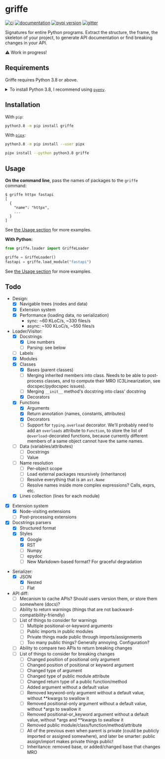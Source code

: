 # griffe

[![ci](https://github.com/pawamoy/griffe/workflows/ci/badge.svg)](https://github.com/pawamoy/griffe/actions?query=workflow%3Aci)
[![documentation](https://img.shields.io/badge/docs-mkdocs%20material-blue.svg?style=flat)](https://pawamoy.github.io/griffe/)
[![pypi version](https://img.shields.io/pypi/v/griffe.svg)](https://pypi.org/project/griffe/)
[![gitter](https://badges.gitter.im/join%20chat.svg)](https://gitter.im/griffe/community)

Signatures for entire Python programs. Extract the structure, the frame, the skeleton of your project, to generate API documentation or find breaking changes in your API.

:warning: Work in progress!

## Requirements

Griffe requires Python 3.8 or above.

<details>
<summary>To install Python 3.8, I recommend using <a href="https://github.com/pyenv/pyenv"><code>pyenv</code></a>.</summary>

```bash
# install pyenv
git clone https://github.com/pyenv/pyenv ~/.pyenv

# setup pyenv (you should also put these three lines in .bashrc or similar)
export PATH="${HOME}/.pyenv/bin:${PATH}"
export PYENV_ROOT="${HOME}/.pyenv"
eval "$(pyenv init - bash)"

# install Python 3.8
pyenv install 3.8.12

# make it available globally
pyenv global system 3.8.12
```
</details>

## Installation

With `pip`:
```bash
python3.8 -m pip install griffe
```

With [`pipx`](https://github.com/pipxproject/pipx):
```bash
python3.8 -m pip install --user pipx

pipx install --python python3.8 griffe
```

## Usage

**On the command line**, pass the names of packages to the `griffe` command:

```console
$ griffe httpx fastapi
[
  {
    "name": "httpx",
    ...
  }
]
```

See [the Usage section](https://pawamoy.github.io/griffe/usage/#on-the-command-line) for more examples.

**With Python:**

```python
from griffe.loader import GriffeLoader

griffe = GriffeLoader()
fastapi = griffe.load_module("fastapi")
```

See [the Usage section](https://pawamoy.github.io/griffe/usage/#with-python) for more examples.

## Todo

- Design:
    - [x] Navigable trees (nodes and data)
    - [x] Extension system
    - [x] Performance (loading data, no serialization)
        - sync: ~60 KLoC/s, ~330 files/s
        - async: ~100 KLoC/s, ~550 files/s
- Loader/Visitor:
    - [x] Docstrings
        - [x] Line numbers
        - [ ] Parsing: see below
    - [ ] Labels
    - [x] Modules
    - [x] Classes
        - [x] Bases (parent classes)
        - [ ] Merging inherited members into class.
              Needs to be able to post-process classes,
              and to compute their MRO (C3Linearization, see docspec/pydocspec issues).
        - [ ] Merging `__init__` method's docstring into class' docstring
        - [x] Decorators
    - [x] Functions
        - [x] Arguments
        - [x] Return annotation (names, constants, attributes)
        - [x] Decorators
        - [ ] Support for `typing.overload` decorator.
              We'll probably need to add an `overloads` attribute to `Function`,
              to store the list of `@overload`-decorated functions,
              because currently different members of a same object cannot have the same names.
    - [ ] Data (variables/attributes)
        - [ ] Docstrings
        - [ ] Value
    - [ ] Name resolution
        - [ ] Per-object scope
        - [ ] Load external packages resursively (inheritance)
        - [ ] Resolve everything that is an `ast.Name`
        - [ ] Resolve names inside more complex expressions? Calls, exprs, etc.
    - [x] Lines collection (lines for each module)
- [x] Extension system
    - [x] Node-visiting extensions
    - [ ] Post-processing extensions
- [x] Docstrings parsers
    - [x] Structured format
    - [x] Styles
        - [x] Google
        - [x] RST
        - [ ] Numpy
        - [ ] epydoc
        - [ ] New Markdown-based format? For graceful degradation
- Serializer:
    - [x] JSON
        - [x] Nested
        - [ ] Flat
- API diff:
    - [ ] Mecanism to cache APIs? Should users version them, or store them somewhere (docs)?
    - [ ] Ability to return warnings (things that are not backward-compatibility-friendly)
    - [ ] List of things to consider for warnings
        - [ ] Multiple positional-or-keyword arguments
        - [ ] Public imports in public modules
        - [ ] Private things made public through imports/assignments
        - [ ] Too many public things? Generally annoying. Configuration?
    - [ ] Ability to compare two APIs to return breaking changes
    - [ ] List of things to consider for breaking changes
        - [ ] Changed position of positional only argument
        - [ ] Changed position of positional or keyword argument
        - [ ] Changed type of argument
        - [ ] Changed type of public module attribute
        - [ ] Changed return type of a public function/method
        - [ ] Added argument without a default value
        - [ ] Removed keyword-only argument without a default value, without **kwargs to swallow it
        - [ ] Removed positional-only argument without a default value, without *args to swallow it
        - [ ] Removed positional-or_keyword argument without a default value, without *args and **kwargs to swallow it
        - [ ] Removed public module/class/function/method/attribute
        - [ ] All of the previous even when parent is private (could be publicly imported or assigned somewhere),
              and later be smarter: public assign/import makes private things public!
        - [ ] Inheritance: removed base, or added/changed base that changes MRO
